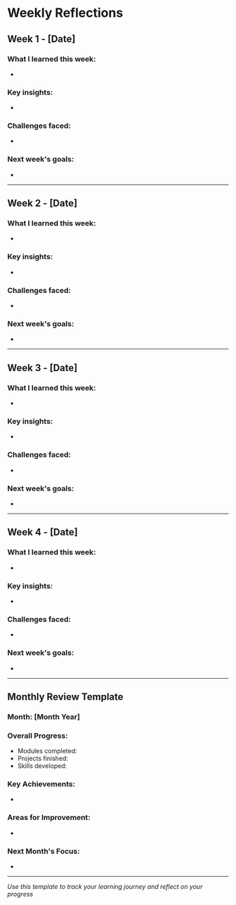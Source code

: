 # Weekly Reflections

## Week 1 - [Date]
### What I learned this week:
- 

### Key insights:
- 

### Challenges faced:
- 

### Next week's goals:
- 

---

## Week 2 - [Date]
### What I learned this week:
- 

### Key insights:
- 

### Challenges faced:
- 

### Next week's goals:
- 

---

## Week 3 - [Date]
### What I learned this week:
- 

### Key insights:
- 

### Challenges faced:
- 

### Next week's goals:
- 

---

## Week 4 - [Date]
### What I learned this week:
- 

### Key insights:
- 

### Challenges faced:
- 

### Next week's goals:
- 

---

## Monthly Review Template

### Month: [Month Year]
### Overall Progress:
- Modules completed:
- Projects finished:
- Skills developed:

### Key Achievements:
- 

### Areas for Improvement:
- 

### Next Month's Focus:
- 

---

*Use this template to track your learning journey and reflect on your progress*